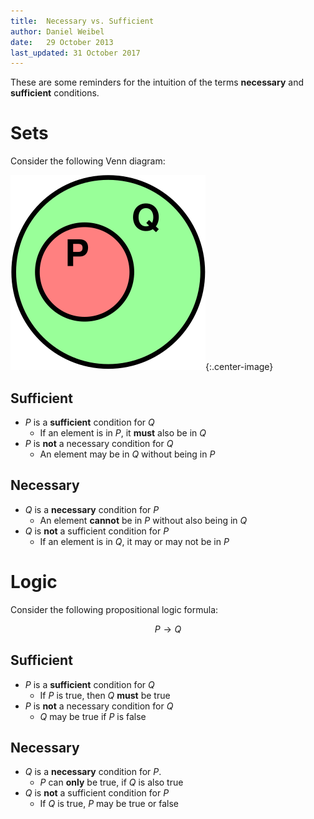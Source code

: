 ```yaml
---
title:  Necessary vs. Sufficient
author: Daniel Weibel
date:   29 October 2013
last_updated: 31 October 2017
---
```


These are some reminders for the intuition of the terms **necessary** and **sufficient** conditions.

# Sets

Consider the following Venn diagram:

![Necessary vs. Sufficient Sets](assets/necessary-vs-sufficient-sets.svg){:.center-image}

## Sufficient

- $P$ is a **sufficient** condition for $Q$
    - If an element is in $P$, it **must** also be in $Q$
- $P$ is **not** a necessary condition for  $Q$
    - An element may be in $Q$ without being in $P$

## Necessary

- $Q$ is a **necessary** condition for $P$
    - An element **cannot** be in $P$ without also being in $Q$
- $Q$ is **not** a sufficient condition for $P$
    - If an element is in $Q$, it may or may not be in $P$

# Logic

Consider the following propositional logic formula:

$$
	P \rightarrow Q
$$

## Sufficient

- $P$ is a **sufficient** condition for $Q$
    - If $P$ is true, then $Q$ **must** be true
- $P$ is **not** a necessary condition for $Q$
    - $Q$ may be true if $P$ is false

## Necessary

- $Q$ is a **necessary** condition for $P$.
    - $P$ can **only** be true, if $Q$ is also true
- $Q$ is **not** a sufficient condition for $P$
    - If $Q$ is true, $P$ may be true or false
